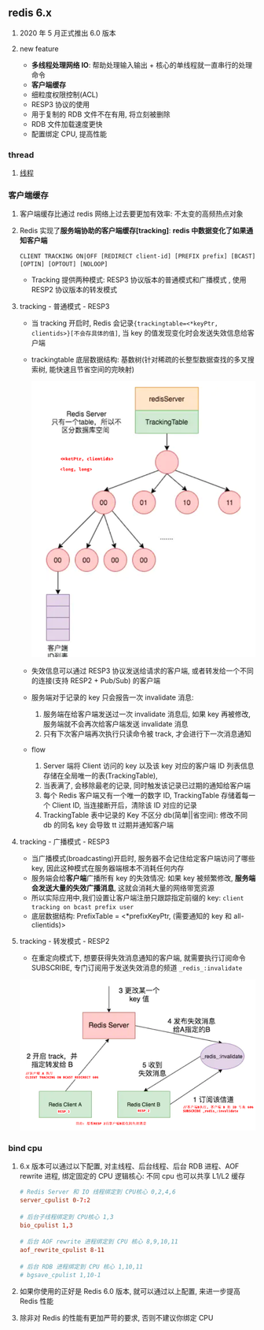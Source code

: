 ## redis 6.x

1. 2020 年 5 月正式推出 6.0 版本
2. new feature

   - **多线程处理网络 IO**: 帮助处理输入输出 + 核心的单线程就一直串行的处理命令
   - **客户端缓存**
   - 细粒度权限控制(ACL)
   - RESP3 协议的使用
   - 用于复制的 RDB 文件不在有用, 将立刻被删除
   - RDB 文件加载速度更快
   - 配置绑定 CPU, 提高性能

### thread

1. [线程](./02.thread-io.md)

### 客户端缓存

1. 客户端缓存比通过 redis 网络上过去要更加有效率: 不太变的高频热点对象
2. Redis 实现了**服务端协助的客户端缓存[tracking]**: **redis 中数据变化了如果通知客户端**

   ```shell
   CLIENT TRACKING ON|OFF [REDIRECT client-id] [PREFIX prefix] [BCAST] [OPTIN] [OPTOUT] [NOLOOP]
   ```

   - Tracking 提供两种模式: RESP3 协议版本的普通模式和广播模式 , 使用 RESP2 协议版本的转发模式

3. tracking - 普通模式 - RESP3

   - 当 tracking 开启时, Redis 会记录`{trackingtable=<*keyPtr, clientids>}[不会存具体的值]`, 当 key 的值发现变化时会发送失效信息给客户端
   - trackingtable 底层数据结构: 基数树(针对稀疏的长整型数据查找的多叉搜索树, 能快速且节省空间的完映射)

     ![avatar](/static/image/db/redis-6.x-csc.png)

   - 失效信息可以通过 RESP3 协议发送给请求的客户端, 或者转发给一个不同的连接(支持 RESP2 + Pub/Sub) 的客户端
   - 服务端对于记录的 key 只会报告一次 invalidate 消息:

     1. 服务端在给客户端发送过一次 invalidate 消息后, 如果 key 再被修改, 服务端就不会再次给客户端发送 invalidate 消息
     2. 只有下次客户端再次执行只读命令被 track, 才会进行下一次消息通知

   - flow

     1. Server 端将 Client 访问的 key 以及该 key 对应的客户端 ID 列表信息存储在全局唯一的表(TrackingTable),
     2. 当表满了, 会移除最老的记录, 同时触发该记录已过期的通知给客户端
     3. 每个 Redis 客户端又有一个唯一的数字 ID, TrackingTable 存储着每一个 Client ID, 当连接断开后，清除该 ID 对应的记录
     4. TrackingTable 表中记录的 Key 不区分 db(简单||省空间): 修改不同 db 的同名 key 会导致 tt 过期并通知客户端

4. tracking - 广播模式 - RESP3

   - 当广播模式(broadcasting)开启时, 服务器不会记住给定客户端访问了哪些 key, 因此这种模式在服务器端根本不消耗任何内存
   - 服务端会给**客户端**广播所有 key 的失效情况: 如果 key 被频繁修改, **服务端会发送大量的失效广播消息**, 这就会消耗大量的网络带宽资源
   - 所以实际应用中,我们设置让客户端注册只跟踪指定前缀的 key: `client tracking on bcast prefix user`
   - 底层数据结构: PrefixTable = <\*prefixKeyPtr, (需要通知的 key 和 all-clientids)>

5. tracking - 转发模式 - RESP2

   - 在重定向模式下, 想要获得失效消息通知的客户端, 就需要执行订阅命令 SUBSCRIBE, 专门订阅用于发送失效消息的频道 `_redis_:invalidate`

   ![avatar](/static/image/db/redis-6.x-csc-resp2.png)

### bind cpu

1.  6.x 版本可以通过以下配置, 对主线程、后台线程、后台 RDB 进程、AOF rewrite 进程, 绑定固定的 CPU 逻辑核心: 不同 cpu 也可以共享 L1/L2 缓存

    ```conf
    # Redis Server 和 IO 线程绑定到 CPU核心 0,2,4,6
    server_cpulist 0-7:2

    # 后台子线程绑定到 CPU核心 1,3
    bio_cpulist 1,3

    # 后台 AOF rewrite 进程绑定到 CPU 核心 8,9,10,11
    aof_rewrite_cpulist 8-11

    # 后台 RDB 进程绑定到 CPU 核心 1,10,11
    # bgsave_cpulist 1,10-1
    ```

2.  如果你使用的正好是 Redis 6.0 版本, 就可以通过以上配置, 来进一步提高 Redis 性能
3.  除非对 Redis 的性能有更加严苛的要求, 否则不建议你绑定 CPU
